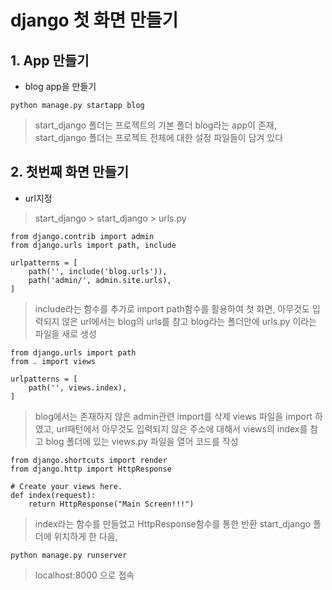 # django 첫 화면 만들기
## 1. App 만들기
- blog app을 만들기
```
python manage.py startapp blog
```
> start_django 폴더는 프로젝트의 기본 폴더 blog라는 app이 존재, start_django 폴더는 프로젝트 전체에 대한 설정 파일들이 담겨 있다


## 2. 첫번째 화면 만들기


- url지정
> start_django > start_django > urls.py 

```
from django.contrib import admin
from django.urls import path, include
 
urlpatterns = [
    path('', include('blog.urls')),
    path('admin/', admin.site.urls),
]
```
> include라는 함수를 추가로 import 
> path함수를 활용하여 첫 화면, 아무것도 입력되지 않은 url에서는 blog의 urls를 참고
 blog라는 폴더안에 urls.py 이라는 파일을 새로 생성

```
from django.urls import path
from . import views
 
urlpatterns = [
    path('', views.index),
]
```

> blog에서는 존재하지 않은 admin관련 import를 삭제
> views 파일을 import 하였고, url패턴에서 아무것도 입력되지 않은 주소에 대해서 views의 index를 참고
> blog 폴더에 있는 views.py 파일을 열어 코드를 작성

```
from django.shortcuts import render
from django.http import HttpResponse
 
# Create your views here.
def index(request):
    return HttpResponse("Main Screen!!!")
```

> index라는 함수를 만들었고 HttpResponse함수를 통한 반환
> start_django 폴더에 위치하게 한 다음,
```
python manage.py runserver
```
> localhost:8000 으로 접속
